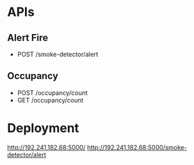 # APIs

## Alert Fire

- POST /smoke-detector/alert

## Occupancy

- POST /occupancy/count
- GET /occupancy/count


# Deployment

http://192.241.182.68:5000/
http://192.241.182.68:5000/smoke-detector/alert